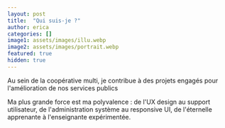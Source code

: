 ```yaml
---
layout: post
title:  "Qui suis-je ?"
author: erica
categories: []
image1: assets/images/illu.webp
image2: assets/images/portrait.webp
featured: true
hidden: true
---
```


Au sein de la coopérative multi, je contribue à des projets engagés pour l'amélioration de nos services publics

Ma plus grande force est ma polyvalence : de l'UX design au support utilisateur, de l'administration système au responsive UI, de l'éternelle apprenante à l'enseignante expérimentée.